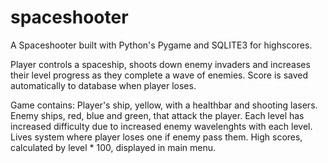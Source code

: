 # spaceshooter
A Spaceshooter built with Python's Pygame and SQLITE3 for highscores.

Player controls a spaceship, shoots down enemy invaders and increases their level progress as they complete a wave of enemies. Score is saved automatically to database when player loses.

Game contains:
 Player's ship, yellow, with a healthbar and shooting lasers.
 Enemy ships, red, blue and green, that attack the player.
 Each level has increased difficulty due to increased enemy wavelenghts with each level.
 Lives system where player loses one if enemy pass them.
 High scores, calculated by level * 100, displayed in main menu.
 


